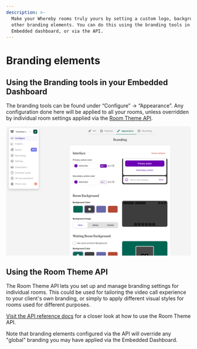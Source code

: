 ```yaml
---
description: >-
  Make your Whereby rooms truly yours by setting a custom logo, background and
  other branding elements. You can do this using the branding tools in the
  Embedded dashboard, or via the API.
---
```


# Branding elements

## Using the Branding tools in your Embedded Dashboard

The branding tools can be found under “Configure” → “Appearance”. Any configuration done here will be applied to all your rooms, unless overridden by individual room settings applied via the [Room Theme API](branding-elements.md#using-the-room-theme-api).

![](<../.gitbook/assets/branding dashboard.png>)

## Using the Room Theme API

The Room Theme API lets you set up and manage branding settings for individual rooms. This could be used for tailoring the video call experience to your client's own branding, or simply to apply different visual styles for rooms used for different purposes.

[Visit the API reference docs](https://whereby.dev/http-api/) for a closer look at how to use the Room Theme API.&#x20;

Note that branding elements configured via the API will override any "global" branding you may have applied via the Embedded Dashboard.
